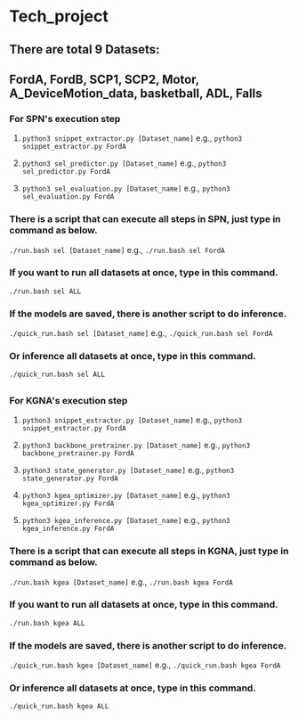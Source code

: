 # Tech_project

## There are total 9 Datasets: 

## FordA, FordB, SCP1, SCP2, Motor, A_DeviceMotion_data, basketball, ADL, Falls

### For SPN's execution step

1. `python3 snippet_extractor.py [Dataset_name]` e.g., `python3 snippet_extractor.py FordA`

2. `python3 sel_predictor.py [Dataset_name]` e.g., `python3 sel_predictor.py FordA`

3. `python3 sel_evaluation.py [Dataset_name]` e.g., `python3 sel_evaluation.py FordA`

### There is a script that can execute all steps in SPN, just type in command as below.

`./run.bash sel [Dataset_name]` e.g., `./run.bash sel FordA`

### If you want to run all datasets at once, type in this command.

`./run.bash sel ALL`

### If the models are saved, there is another script to do inference.

`./quick_run.bash sel [Dataset_name]` e.g., `./quick_run.bash sel FordA`

### Or inference all datasets at once, type in this command.

`./quick_run.bash sel ALL`

## 

### For KGNA's execution step

1. `python3 snippet_extractor.py [Dataset_name]` e.g., `python3 snippet_extractor.py FordA`

2. `python3 backbone_pretrainer.py [Dataset_name]` e.g., `python3 backbone_pretrainer.py FordA`

3. `python3 state_generator.py [Dataset_name]` e.g., `python3 state_generator.py FordA`

4. `python3 kgea_optimizer.py [Dataset_name]` e.g., `python3 kgea_optimizer.py FordA`

5. `python3 kgea_inference.py [Dataset_name]` e.g., `python3 kgea_inference.py FordA`

### There is a script that can execute all steps in KGNA, just type in command as below.

`./run.bash kgea [Dataset_name]` e.g., `./run.bash kgea FordA`

### If you want to run all datasets at once, type in this command.

`./run.bash kgea ALL`

### If the models are saved, there is another script to do inference.

`./quick_run.bash kgea [Dataset_name]` e.g., `./quick_run.bash kgea FordA`

### Or inference all datasets at once, type in this command.

`./quick_run.bash kgea ALL`
